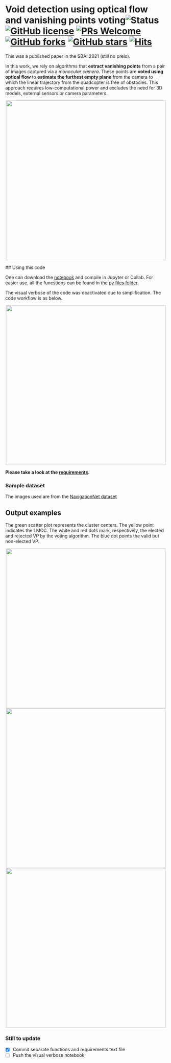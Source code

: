 # Void detection using optical flow and vanishing points voting![Status](https://img.shields.io/static/v1?style=flat&logo=github&label=status&message=finished&color=red) [![GitHub license](https://img.shields.io/github/license/debOliveira/voidDetection.svg)](https://github.com/debOliveira/voidDetection/blob/master/LICENSE) [![PRs Welcome](https://img.shields.io/badge/PRs-welcome-brightgreen.svg)](http://makeapullrequest.com)  [![GitHub forks](https://img.shields.io/github/forks/debOliveira/voidDetection.svg?style=social&label=Fork&maxAge=2592000)](https://GitHub.com/debOliveira/voidDetection/network/) [![GitHub stars](https://img.shields.io/github/stars/debOliveira/voidDetection.svg?style=social&label=Star&maxAge=2592000)](https://GitHub.com/debOliveira/voidDetection/stargazers/) [![Hits](https://hits.seeyoufarm.com/api/count/incr/badge.svg?url=https%3A%2F%2Fgithub.com%2FdebOliveira%2FvoidDetection&count_bg=%2379C83D&title_bg=%23555555&icon=&icon_color=%23E7E7E7&title=hits&edge_flat=false)](https://hits.seeyoufarm.com)

This was a published paper in the SBAI 2021 (still no prelo).

In this work, we rely on algorithms that **extract vanishing points** from a pair of images captured via a _monocular camera_. These points are **voted using optical flow** to **estimate the furthest empty plane** from the camera to which the linear trajectory from the quadcopter is free of obstacles. This approach requires low-computational power and excludes the need for 3D models, external sensors or camera parameters. 

<p align="center"><img src="https://user-images.githubusercontent.com/48807586/133134034-49e1b6e9-eaba-4d26-9ca3-5bca7f438caa.png" width="500"/></p>
## Using this code

One can download the [notebook](notebook/public_opticalFlow_NavigationNet.ipynb) and compile in Jupyter or Collab. For easier use, all the funcstions can be found in the [py files folder](py%20files/). 

The visual verbose of the code was deactivated due to simplification. The code workflow is as below.

<p align="center"><img src="https://user-images.githubusercontent.com/48807586/133134284-4e62cc8a-50e2-4e44-a7aa-2c506fe52698.png" width="500"/></p>

**Please take a look at the [requirements](https://github.com/debOliveira/voidDetection/blob/main/requirements.txt).**

### Sample dataset

The images used are from the [NavigationNet dataset](https://www.mvig.org/research/nav/NavigationNet.html)

## Output examples

The green scatter plot represents the cluster centers. The yellow point indicates the LMCC. The white and red dots mark, respectively,  the elected  and rejected VP by the voting algorithm. The blue dot points the valid but non-elected VP.

<p align="center">
  <img src="https://user-images.githubusercontent.com/48807586/133134438-f7e5b073-2559-4693-9792-c22b36039e68.jpg" width="500"/>
  <img src="https://user-images.githubusercontent.com/48807586/133134454-c3390cfa-a521-4bcc-ad5d-feb3d81d7741.jpg" width="500"/>
  <img src="https://user-images.githubusercontent.com/48807586/133134475-128747a6-aaa4-4811-851d-7caf8a13bca2.jpg" width="500"/>
</p>

### Still to update

- [x] Commit separate functions and requirements text file
- [ ] Push the visual verbose notebook
